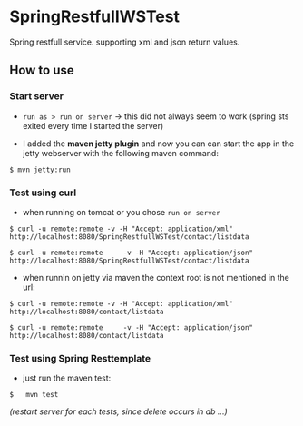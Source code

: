 # SpringRestfullWSTest

Spring restfull service. supporting xml and json return values.

## How to use

### Start server
 * `run as > run on server` -> this did not always seem to work (spring sts exited every time I started the server)

 * I added the **maven jetty plugin** and now you can can start the app in the jetty webserver with the following maven command:
 ```shell
$ mvn jetty:run
```

### Test using **curl**
 * when running on tomcat or you chose `run on server`
```shell
$ curl -u remote:remote -v -H "Accept: application/xml" http://localhost:8080/SpringRestfullWSTest/contact/listdata
```
```shell
$ curl -u remote:remote 	-v -H "Accept: application/json" http://localhost:8080/SpringRestfullWSTest/contact/listdata
```
 * when runnin on jetty via maven the context root is not mentioned in the url:
```shell
$ curl -u remote:remote -v -H "Accept: application/xml" http://localhost:8080/contact/listdata
```
```shell
$ curl -u remote:remote 	-v -H "Accept: application/json" http://localhost:8080/contact/listdata  
```

### Test using Spring Resttemplate
* just run the maven test:
```shell
$	mvn test
```
  _(restart server for each tests, since delete occurs in db ...)_
